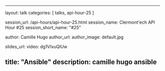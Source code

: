 ---
layout: talk
categories: [ talks, api-hour-25 ]

session_url: /api-hours/api-hour-25.html
session_name: Clermont'ech API Hour &#35;25
session_short_name: "&#35;25"

author: Camille Hugo
author_url:
author_image: default.jpg

slides_url:
video: dg1VIxuQlUw

title: "Ansible"
description: camille hugo ansible
------
